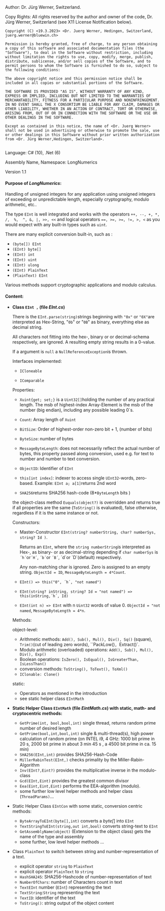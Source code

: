 Author: Dr. Jürg Werner, Switzerland.

Copy Rights: All rights reserved by the author and owner of the code, Dr. Jürg Werner, Switzerland (see X11 License Notification below).

```
Copyright (C) <19.3.2023> <Dr. Juerg Werner, Hedingen, Switzerland, juerg.werner@bluewin.ch>

Permission is hereby granted, free of charge, to any person obtaining a copy of this software and associated documentation files (the "Software"), to deal in the Software without restriction, including without limitation the rights to use, copy, modify, merge, publish, distribute, sublicense, and/or sell copies of the Software, and to permit persons to whom the Software is furnished to do so, subject to the following conditions:

The above copyright notice and this permission notice shall be included in all copies or substantial portions of the Software.

THE SOFTWARE IS PROVIDED "AS IS", WITHOUT WARRANTY OF ANY KIND, EXPRESS OR IMPLIED, INCLUDING BUT NOT LIMITED TO THE WARRANTIES OF MERCHANTABILITY, FITNESS FOR A PARTICULAR PURPOSE AND NONINFRINGEMENT. IN NO EVENT SHALL THE X CONSORTIUM BE LIABLE FOR ANY CLAIM, DAMAGES OR OTHER LIABILITY, WHETHER IN AN ACTION OF CONTRACT, TORT OR OTHERWISE, ARISING FROM, OUT OF OR IN CONNECTION WITH THE SOFTWARE OR THE USE OR OTHER DEALINGS IN THE SOFTWARE.

Except as contained in this notice, the name of <Dr. Juerg Werner> shall not be used in advertising or otherwise to promote the sale, use or other dealings in this Software without prior written authorization from <Dr. Jürg Werner,Hedingen, Switzerland>.
```

```

```

Language: C# (10), .Net (6)

Assembly Name, Namespace: LongNumerics 

Version 1.1

#### Purpose of *LongNumerics*:

Handling of unsigned integers for any application using unsigned integers of exceeding or unpredictable length, especially cryptography, modulo arithmetic, etc.. 

The type `EInt` is well integrated and works with the operators `++, --, +, *,  /,  %,  ^, &, |, >>, <<` and logical operators `==, >=, >=, !=, >, <` as you would expect with any built-in types such as `uint`. 

There are many explicit conversion built-in, such as : 

- `(byte[]) EInt`
- `(EInt) byte[]`
- `(EInt) int`
- `(EInt) uint`
- `(EInt) ulong`
- `(EInt) PlainText`
- `(PlainText) EInt`

Various methods support cryptographic applications and modulo calculus.





#### Content:

- **Class `EInt ,` (file *EInt.cs*)**

  There is the `EInt.parse(string)`strings beginning with `"0x"` or `"0X"`are interpreted as Hex-String, "`0b`" or "`0B`" as binary, everything else as decimal string. 

  All characters not fitting into the hex-, binary or  or decimal-schema respectively, are ignored. A resulting empty string results in a 0-value. 

  If a argument is `null` a `NullReferenceException`is thrown.

  Interfaces implemented:

  - `ICloneable`

  - `IComparable`

    

  Properties:

  - `Xuint{get; set;}` is a `Uint32[]`holding the number of any practical length. The msb of highest-index Array-Element is the msb of the number (big endian), including any possible leading 0´s.

  - `Count`: Array length of `Xuint`

  - `BitSize`: Order of highest-order non-zero bit + 1, (number of bits)

  - `ByteSize`: number of bytes

  - `MessageByteLength`: does not necessarily reflect the actual number of bytes, this property passed along conversion, used e.g. for text to number and number to text conversion.

  - `ObjectID`: Identifier of `EInt`

  - `this[int index]`: indexer to access single `UInt32`-words, zero-based. Example: `EInt a; a[1]`returns 2nd word

  - `SHA256`returns SHA256 hash-code (8*`ByteLength` bits )

  

  the object-class method `Euquals(object?)` is overridden and returns true if all properties are the same (`ToString()` is evaluated), false otherwise, regardless if it is the same instance or not.

  

  Constructors:
  
  - Master-Constructor `EInt(string? numberString, char? numberSys, string? Id )`. 
  
    Returns an `EInt`, where the `string numberString`is interpreted as Hex-, as binary- or as decimal-string depending if `char numberSys` is `´h´`or`´H´`, `´b´`or `´B´`, ´d´or ´D´(default) respectively. 
  
    Any non-matching char is ignored. Zero is assigned to an empty string. `ObjectId = ID`, `MessageByteLength = 4*Count`.
  
  - `EInt() => this("0", ´h´, "not named")`
  
  - `EInt(string? inString, string? Id = "not named") => this(inString,´h´, Id)`
  
  - `EInt(int n) => EInt` with n `Uint32` words of value 0. `ObjectId = "not named`, `MessageByteLength = 4*n`.
  
  
  
  
  
  Methods:
  
  object-level:
  
  - Arithmetic methods: `Add(), Sub(), Mul(), Div(), Sq()` (square), `Trim()`(cut of leading zero words), ``PackLow()`, `Extract()`.
  - Modulo arithmetic (overloaded) operations: `Add(), Sub(), Mul(), Div(), Exp()`
  - Boolean operations: `IsZero(), IsEqual(), IsGreaterThan, IsLessThan()`
  - conversion methods: `ToString(), ToText(), ToXml()`
  - `IClonable: Clone()`
  
  static:
  
  - Operators as mentioned in the introduction
  - see static helper class `EIntMath`
  
  



- **Static Helper Class `EIntMath` (file *EintMath.cs*) with static, math- and cryptocentric methods:**
  
  - `GetPrime(int, bool,bool,int)` single thread, returns random prime number of desired length
  - `GetPrime(bool,int,bool,int)` single & multi-thread(s), high power calculation of random prime (on INTEL i9, 4 GHz: 1000 bit prime in 20 s, 2000 bit prime in about 3 min 45 s , a 4500 bit prime in ca. 15 min)
  - `SHA256(EInt,int)` provides SHA256-Hash-Code
  - `MillerRabinTest(EInt,)` checks primality by the Miller-Rabin-Algorithm
  - `Inv(EInt?,Eint?)` provides the multiplicative inverse in the modulo-class
  - `Gcd(EInt,Eint)` provides the greatest common divisor
  - `Eea(Eint,Eint,Eint)` performs the EEA-algorithm (modulo).
  - some further low level helper methods and helper class (`ThreadParams)`...
  
  
  
- Static Helper Class `EIntCon` with some static, conversion centric methods:
  - `ByteArrayToEInt(byte[],int)` converts a *byte[*] into `EInt`
  - `TextStringToEInt(string,out int,bool)` converts string-text to `EInt`
  - `GetAssemblyName(object)` (Extension to the object class) gets the name of the type and assembly
  - some further, low level helper methods ...

  
  
- Class `PlainText` to switch between string and number-representation of a text.
  - explicit operator `string` to `PlainText`
  - explicit operator `PlainText` to `string`
  - `HashSHA245`: SHA256-Hashcode of number-representation of text
  - `NumberOfChars`: number of Characters count in text
  - `TextEInt` number (`EInt`) representing the text
  - `TextString`:`String` representing the text
  - `TextID`: identifier of the text
  - `ToString()`:  string output of the object content

